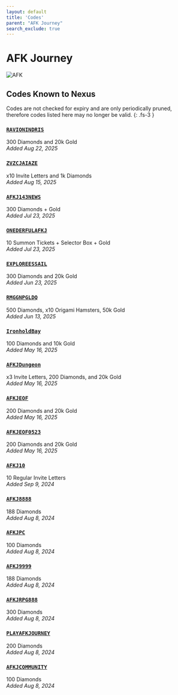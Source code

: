 ```yaml
---
layout: default
title: 'Codes'
parent: "AFK Journey"
search_exclude: true
---
```


# AFK Journey

![AFK](https://cdn.discordapp.com/emojis/1323743261961093183.png)

## Codes Known to Nexus

Codes are not checked for expiry and are only periodically pruned, therefore codes listed here may no longer be valid.
{: .fs-3 }

### [`RAVIONINDRIS`](https://nexus-codes.app/copy/?code=RAVIONINDRIS)

300 Diamonds and 20k Gold<br />*Added Aug 22, 2025*

### [`ZVZCJAIAZE`](https://nexus-codes.app/copy/?code=ZVZCJAIAZE)

x10 Invite Letters and 1k Diamonds<br />*Added Aug 15, 2025*

### [`AFKJ143NEWS`](https://nexus-codes.app/copy/?code=AFKJ143NEWS)

300 Diamonds + Gold<br />*Added Jul 23, 2025*

### [`ONEDERFULAFKJ`](https://nexus-codes.app/copy/?code=ONEDERFULAFKJ)

10 Summon Tickets + Selector Box + Gold<br />*Added Jul 23, 2025*

### [`EXPLOREESSAIL`](https://nexus-codes.app/copy/?code=EXPLOREESSAIL)

300 Diamonds and 20k Gold<br />*Added Jun 23, 2025*

### [`RMGGNPGLDQ`](https://nexus-codes.app/copy/?code=RMGGNPGLDQ)

500 Diamonds, x10 Origami Hamsters, 50k Gold<br />*Added Jun 13, 2025*

### [`IronholdBay`](https://nexus-codes.app/copy/?code=IronholdBay)

100 Diamonds and 10k Gold<br />*Added May 16, 2025*

### [`AFKJDungeon`](https://nexus-codes.app/copy/?code=AFKJDungeon)

x3 Invite Letters, 200 Diamonds, and 20k Gold<br />*Added May 16, 2025*

### [`AFKJEOF`](https://nexus-codes.app/copy/?code=AFKJEOF)

200 Diamonds and 20k Gold<br />*Added May 16, 2025*

### [`AFKJEOF0523`](https://nexus-codes.app/copy/?code=AFKJEOF0523)

200 Diamonds and 20k Gold<br />*Added May 16, 2025*

### [`AFKJ10`](https://nexus-codes.app/copy/?code=AFKJ10)

10 Regular Invite Letters<br />*Added Sep 9, 2024*

### [`AFKJ8888`](https://nexus-codes.app/copy/?code=AFKJ8888)

188 Diamonds<br />*Added Aug 8, 2024*

### [`AFKJPC`](https://nexus-codes.app/copy/?code=AFKJPC)

100 Diamonds<br />*Added Aug 8, 2024*

### [`AFKJ9999`](https://nexus-codes.app/copy/?code=AFKJ9999)

188 Diamonds<br />*Added Aug 8, 2024*

### [`AFKJRPG888`](https://nexus-codes.app/copy/?code=AFKJRPG888)

300 Diamonds<br />*Added Aug 8, 2024*

### [`PLAYAFKJOURNEY`](https://nexus-codes.app/copy/?code=PLAYAFKJOURNEY)

200 Diamonds<br />*Added Aug 8, 2024*

### [`AFKJCOMMUNITY`](https://nexus-codes.app/copy/?code=AFKJCOMMUNITY)

100 Diamonds<br />*Added Aug 8, 2024*